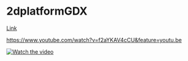 # 2dplatformGDX

<a href="https://www.youtube.com/watch?v=f2aYKAV4cCU&feature=youtu.be">Link</a>

https://www.youtube.com/watch?v=f2aYKAV4cCU&feature=youtu.be

[![Watch the video](https://firebasestorage.googleapis.com/v0/b/sklep-803fd.appspot.com/o/Screenshot_20200327-141050.png?alt=media&token=943af138-c70b-4f33-ae52-ff18bb128841)](https://www.youtube.com/watch?v=foKSbpM0c8E)
